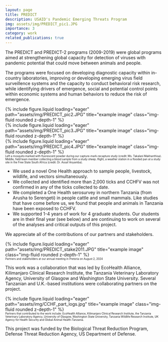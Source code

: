```yaml
---
layout: page
title: PREDICT 
description: USAID's Pandemic Emerging Threats Program
img: assets/img/PREDICT_pic1.JPG
importance: 3
category: work
related_publications: true
---
```

<style>
div.caption {
  font-size: 0.6em;
}
</style>

The PREDICT and PREDICT-2 programs (2009-2019) were global programs aimed at strengthening global capacity for detection of viruses with pandemic potential that could move between animals and people.

The programs were focused on developing diagnostic capacity within in-country laboratories, improving or developing emerging virus field surveillence systems and the capacity to conduct behavioral risk research, while identifying drivers of emergence, social and potential control points within economic systems and human behaviors to reduce the risk of emergence.

<div class="row">
    <div class="col-sm mt-3 mt-md-0">
        {% include figure.liquid loading="eager" path="assets/img/PREDICT_pic2.JPG" title="example image" class="img-fluid rounded z-depth-1" %}
    </div>
    <div class="col-sm mt-3 mt-md-0">
        {% include figure.liquid loading="eager" path="assets/img/PREDICT_pic3.JPG" title="example image" class="img-fluid rounded z-depth-1" %}
    </div>
    <div class="col-sm mt-3 mt-md-0">
        {% include figure.liquid loading="eager" path="assets/img/PREDICT_pic4.JPG" title="example image" class="img-fluid rounded z-depth-1" %}
    </div>
</div>
<div class="caption">
    Left a mosquito marked with fluorescent powder during our capture-mark-recapture study (credit: Ms. Takalani Makhanthisa). Middle, field team member collecting a blood sample from a study sheep. Right, a weather station in a flooded pan at a study site in the Free State South Africa (credit: Dr. Assaf Anyamba).
</div>

- We used a novel One Health approach to sample people, livestock, wildlife, and vectors simultaneously.
- We collected and identified more than 2,000 ticks and CCHFV was not confirmed in any of the ticks collected to date.
- We completed a One Health serosurvey in northern Tanzania (from Arusha to Serengeti) in people cattle and small mammals. Like studies that have come before us, we found that people and animals in Tanzania have been exposed to CCHFV. 
- We supported 1-4 years of work for 4 graduate students. Our students are in their final year (see below) and are continuing to work on several of the analyses and critical outputs of this project. 

We appreciate all of the contributions of our partners and stakeholders.

<div class="row">
    <div class="col-sm mt-3 mt-md-0">
        {% include figure.liquid loading="eager" path="assets/img/PREDICT_stake2011.JPG" title="example image" class="img-fluid rounded z-depth-1" %}
    </div>
</div>
<div class="caption">
    Partners and stakeholders at our annual meeting in Pretoria on August 2, 2024
</div>

This work was a collaboration that was led by EcoHealth Alliance, Kilimanjaro Clinical Research Institute, the Tanzania Veterinary Laboratory Agency, University of Glasgow and Washington State University. Several Tanzanian and U.K.-based institutions were collaborating partners on the project.


<div class="row">
    <div class="col-sm mt-3 mt-md-0">
        {% include figure.liquid loading="eager" path="assets/img/CCHF_part_logs.jpg" title="example image" class="img-fluid rounded z-depth-1" %}
    </div>
</div>
<div class="caption">
    Partners that contributed to the work include: EcoHealth Alliance, Kilimanjaro Clinical Research Institute, the Tanzania Veterinary Laboratory Agency, University of Glasgow,  Washington State University, Tanzania Wildlife Research Institute, UK Agency for Health Security and Global Animal Health-Tanzania.
</div>

This project was funded by the Biological Threat Reduction Program, Defense Threat Reduction Agency, US Department of Defense.

